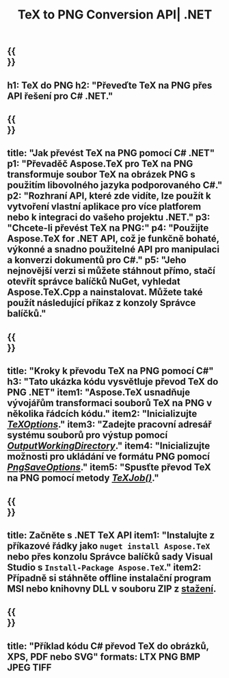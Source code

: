 ﻿---
translation: true
template: /_templates/_conversion-child-net.md
title: TeX to PNG Conversion API| .NET
description: Funkce konverze TeX do PNG. Integrujte tuto místní knihovnu .NET do svého projektu nebo použijte multiplatformní aplikace pro převod TeXu na PNG.
keywords: tex to png api net, tex2png integrovat c#
url: /net/conversion/tex-to-png/
family: tex
platformtag: net
feature: conversion
informat: TEX
outformat: PNG
otherformats: BMP JPEG TIFF PDF SVG XPS
---


{{<section banner>}}
---
h1: TeX do PNG
h2: "Převeďte TeX na PNG přes API řešení pro C# .NET."
---

{{<section overview>}}
---
title: "Jak převést TeX na PNG pomocí C# .NET"
p1: "Převaděč Aspose.TeX pro TeX na PNG transformuje soubor TeX na obrázek PNG s použitím libovolného jazyka podporovaného C#."
p2: "Rozhraní API, které zde vidíte, lze použít k vytvoření vlastní aplikace pro více platforem nebo k integraci do vašeho projektu .NET."
p3: "Chcete-li převést TeX na PNG:"
p4: "Použijte Aspose.TeX for .NET API, což je funkčně bohaté, výkonné a snadno použitelné API pro manipulaci a konverzi dokumentů pro C#."
p5: "Jeho nejnovější verzi si můžete stáhnout přímo, stačí otevřít správce balíčků NuGet, vyhledat Aspose.TeX.Cpp a nainstalovat. Můžete také použít následující příkaz z konzoly Správce balíčků."
---

{{<section feature1>}}
---
title: "Kroky k převodu TeX na PNG pomocí C#"
h3: "Tato ukázka kódu vysvětluje převod TeX do PNG .NET"
item1: "Aspose.TeX usnadňuje vývojářům transformaci souborů TeX na PNG v několika řádcích kódu."
item2: "Inicializujte [*TeXOptions*](https://reference.aspose.com/tex/net/aspose.tex/texoptions/)."
item3: "Zadejte pracovní adresář systému souborů pro výstup pomocí [*OutputWorkingDirectory*](https://reference.aspose.com/tex/net/aspose.tex/texoptions/outputworkingdirectory/)."
item4: "Inicializujte možnosti pro ukládání ve formátu PNG pomocí [*PngSaveOptions*](https://reference.aspose.com/tex/net/aspose.tex.presentation.image/pngsaveoptions/)."
item5: "Spusťte převod TeX na PNG pomocí metody [*TeXJob()*](https://reference.aspose.com/tex/net/aspose.tex/texjob/)."
---

{{<section feature2>}}
---
title: Začněte s .NET TeX API
item1: "Instalujte z příkazové řádky jako ```nuget install Aspose.TeX``` nebo přes konzolu Správce balíčků sady Visual Studio s ```Install-Package Aspose.TeX```."
item2: Případně si stáhněte offline instalační program MSI nebo knihovny DLL v souboru ZIP z [stažení](https://releases.aspose.com/tex/net).
---

{{<section widget>}}
---
title: "Příklad kódu C# převod TeX do obrázků, XPS, PDF nebo SVG"
formats: LTX PNG BMP JPEG TIFF
---